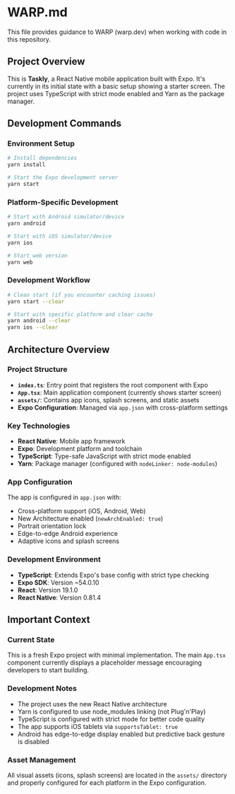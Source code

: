 # WARP.md

This file provides guidance to WARP (warp.dev) when working with code in this repository.

## Project Overview

This is **Taskly**, a React Native mobile application built with Expo. It's currently in its initial state with a basic setup showing a starter screen. The project uses TypeScript with strict mode enabled and Yarn as the package manager.

## Development Commands

### Environment Setup
```bash
# Install dependencies
yarn install

# Start the Expo development server
yarn start
```

### Platform-Specific Development
```bash
# Start with Android simulator/device
yarn android

# Start with iOS simulator/device  
yarn ios

# Start web version
yarn web
```

### Development Workflow
```bash
# Clean start (if you encounter caching issues)
yarn start --clear

# Start with specific platform and clear cache
yarn android --clear
yarn ios --clear
```

## Architecture Overview

### Project Structure
- **`index.ts`**: Entry point that registers the root component with Expo
- **`App.tsx`**: Main application component (currently shows starter screen)
- **`assets/`**: Contains app icons, splash screens, and static assets
- **Expo Configuration**: Managed via `app.json` with cross-platform settings

### Key Technologies
- **React Native**: Mobile app framework
- **Expo**: Development platform and toolchain  
- **TypeScript**: Type-safe JavaScript with strict mode enabled
- **Yarn**: Package manager (configured with `nodeLinker: node-modules`)

### App Configuration
The app is configured in `app.json` with:
- Cross-platform support (iOS, Android, Web)
- New Architecture enabled (`newArchEnabled: true`)
- Portrait orientation lock
- Edge-to-edge Android experience
- Adaptive icons and splash screens

### Development Environment
- **TypeScript**: Extends Expo's base config with strict type checking
- **Expo SDK**: Version ~54.0.10
- **React**: Version 19.1.0
- **React Native**: Version 0.81.4

## Important Context

### Current State
This is a fresh Expo project with minimal implementation. The main `App.tsx` component currently displays a placeholder message encouraging developers to start building.

### Development Notes
- The project uses the new React Native architecture
- Yarn is configured to use node_modules linking (not Plug'n'Play)
- TypeScript is configured with strict mode for better code quality
- The app supports iOS tablets via `supportsTablet: true`
- Android has edge-to-edge display enabled but predictive back gesture is disabled

### Asset Management
All visual assets (icons, splash screens) are located in the `assets/` directory and properly configured for each platform in the Expo configuration.